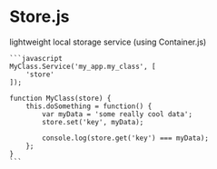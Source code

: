 Store.js
==========

lightweight local storage service (using Container.js)

	```javascript
	MyClass.Service('my_app.my_class', [
		'store'
	]);

	function MyClass(store) {
		this.doSomething = function() {
			var myData = 'some really cool data';
			store.set('key', myData);

			console.log(store.get('key') === myData);
		};
	}
	```